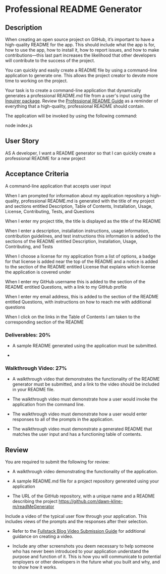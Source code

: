 # Professional README Generator

## Description

When creating an open source project on GitHub, it’s important to have a high-quality README for the app. This should include what the app is for, how to use the app, how to install it, how to report issues, and how to make contributions&mdash;this last part increases the likelihood that other developers will contribute to the success of the project. 

You can quickly and easily create a README file by using a command-line application to generate one. This allows the project creator to devote more time to working on the project.

Your task is to create a command-line application that dynamically generates a professional README.md file from a user's input using the [Inquirer package](https://www.npmjs.com/package/inquirer/v/8.2.4). Review the [Professional README Guide](https://coding-boot-camp.github.io/full-stack/github/professional-readme-guide) as a reminder of everything that a high-quality, professional README should contain. 

The application will be invoked by using the following command:

node index.js    

## User Story

AS A developer, I want a README generator so that I can quickly create a professional README for a new project

## Acceptance Criteria

A command-line application that accepts user input

When I am prompted for information about my application repository a high-quality, professional README.md is generated with the title of my project and sections entitled Description, Table of Contents, Installation, Usage, License, Contributing, Tests, and Questions

When I enter my project title, the title is displayed as the title of the README

When I enter a description, installation instructions, usage information, contribution guidelines, and test instructions this information is added to the sections of the README entitled Description, Installation, Usage, Contributing, and Tests

When I choose a license for my application from a list of options, a badge for that license is added near the top of the README and a notice is added to the section of the README entitled License that explains which license the application is covered under

When I enter my GitHub username this is added to the section of the README entitled Questions, with a link to my GitHub profile

When I enter my email address, this is added to the section of the README entitled Questions, with instructions on how to reach me with additional questions

When I click on the links in the Table of Contents I am taken to the corresponding section of the README



### Deliverables: 20%

* A sample README generated using the application must be submitted.

*

### Walkthrough Video: 27%

* A walkthrough video that demonstrates the functionality of the README generator must be submitted, and a link to the video should be included in your README file.

* The walkthrough video must demonstrate how a user would invoke the application from the command line.

* The walkthrough video must demonstrate how a user would enter responses to all of the prompts in the application.

* The walkthrough video must demonstrate a generated README that matches the user input and has a functioning table of contents.


## Review

You are required to submit the following for review:

* A walkthrough video demonstrating the functionality of the application.

* A sample README.md file for a project repository generated using your application

* The URL of the GitHub repository, with a unique name and a README describing the project https://github.com/dawn-kline-m/readMeGenerator

Include a video of the typical user flow through your application. This includes views of the prompts and the responses after their selection.

* Refer to the [Fullstack Blog Video Submission Guide](https://coding-boot-camp.github.io/full-stack/computer-literacy/video-submission-guide) for additional guidance on creating a video.

* Include any other screenshots you deem necessary to help someone who has never been introduced to your application understand the purpose and function of it. This is how you will communicate to potential employers or other developers in the future what you built and why, and to show how it works.
